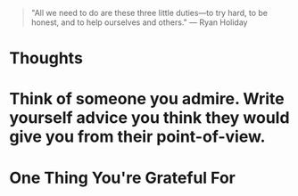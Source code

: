 
> \"All we need to do are these three little duties—to try hard, to be honest, and to help ourselves and others.\" — Ryan Holiday

# Thoughts

# Think of someone you admire. Write yourself advice you think they would give you from their point-of-view.

# One Thing You're Grateful For

